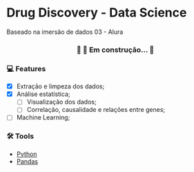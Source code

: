 # Drug Discovery - Data Science

  Baseado na imersão de dados 03 - Alura

<h3 align="center"> 
	🚧  🚀 Em construção...  🚧
</h3>

### :computer: Features

- [x] Extração e limpeza dos dados;
- [x] Análise estatística;
  - [ ] Visualização dos dados;
  - [ ] Correlação, causalidade e relações entre genes;
- [ ] Machine Learning;

### 🛠 Tools

- [Python](https://www.python.org/)
- [Pandas](https://pandas.pydata.org/)
